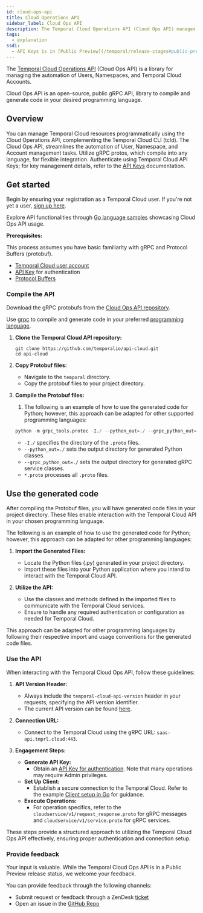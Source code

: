```yaml
---
id: cloud-ops-api
title: Cloud Operations API
sidebar_label: Cloud Ops API
description: The Temporal Cloud Operations API (Cloud Ops API) manages the automation of Users, Namespaces, and Temporal Cloud Accounts.
tags:
  - explanation
ssdi:
  - API Keys is in [Public Preview](/temporal/release-stages#public-preview) for Temporal Cloud.
---
```


The [Temporal Cloud Operations API](https://github.com/temporalio/api-cloud/tree/main) (Cloud Ops API) is a library for managing the automation of Users, Namespaces, and Temporal Cloud Accounts.

Cloud Ops API is an open-source, public gRPC API, library to compile and generate code in your desired programming language.

## Overview

You can manage Temporal Cloud resources programmatically using the Cloud Operations API, complementing the Temporal Cloud CLI (tcld).
The Cloud Ops API, streamlines the automation of User, Namespace, and Account management tasks.
Utilize gRPC protos, which compile into any language, for flexible integration.
Authenticate using Temporal Cloud API Keys; for key management details, refer to the [API Keys](/cloud/api-keys) documentation.

## Get started

Begin by ensuring your registration as a Temporal Cloud user.
If you're not yet a user, [sign up here](https://pages.temporal.io/get-started-with-cloud).

Explore API functionalities through [Go language samples](https://github.com/temporalio/cloud-samples-go) showcasing Cloud Ops API usage.

**Prerequisites:**

This process assumes you have basic familiarity with gRPC and Protocol Buffers (protobuf).

- [Temporal Cloud user account](/cloud/get-started)
- [API Key](/cloud/tcld/apikey/create) for authentication
- [Protocol Buffers](https://github.com/protocolbuffers/protobuf/releases)

### Compile the API

Download the gRPC protobufs from the [Cloud Ops API repository](https://github.com/temporalio/api-cloud/tree/main/temporal/api/cloud).

Use [grpc](https://grpc.io/docs/) to compile and generate code in your preferred [programming language](https://grpc.io/docs/#official-support).

1. **Clone the Temporal Cloud API repository:**
   ```command
   git clone https://github.com/temporalio/api-cloud.git
   cd api-cloud
   ```

2. **Copy Protobuf files:**
   - Navigate to the `temporal` directory.
   - Copy the protobuf files to your project directory.

3. **Compile the Protobuf files:**
   1. The following is an example of how to use the generated code for Python; however, this approach can be adapted for other supported programming languages:
   ```python
   python -m grpc_tools.protoc -I./ --python_out=./ --grpc_python_out=./ *.proto
   ```
   - `-I./` specifies the directory of the `.proto` files.
   - `--python_out=./` sets the output directory for generated Python classes.
   - `--grpc_python_out=./` sets the output directory for generated gRPC service classes.
   - `*.proto` processes all `.proto` files.

## Use the generated code

After compiling the Protobuf files, you will have generated code files in your project directory.
These files enable interaction with the Temporal Cloud API in your chosen programming language.

The following is an example of how to use the generated code for Python; however, this approach can be adapted for other programming languages:

1. **Import the Generated Files:**
   - Locate the Python files (.py) generated in your project directory.
   - Import these files into your Python application where you intend to interact with the Temporal Cloud API.

2. **Utilize the API:**
   - Use the classes and methods defined in the imported files to communicate with the Temporal Cloud services.
   - Ensure to handle any required authentication or configuration as needed for Temporal Cloud.

This approach can be adapted for other programming languages by following their respective import and usage conventions for the generated code files.

### Use the API

When interacting with the Temporal Cloud Ops API, follow these guidelines:

1. **API Version Header:**
   - Always include the `temporal-cloud-api-version` header in your requests, specifying the API version identifier.
   - The current API version can be found [here](https://github.com/temporalio/api-cloud/blob/main/VERSION#L1C1-L1C14).

2. **Connection URL:**
   - Connect to the Temporal Cloud using the gRPC URL: `saas-api.tmprl.cloud:443`.

3. **Engagement Steps:**
   - **Generate API Key:**
     - Obtain an [API Key for authentication](/cloud/api-keys/manage-api-keys). Note that many operations may require Admin privileges.
   - **Set Up Client:**
     - Establish a secure connection to the Temporal Cloud. Refer to the example [Client setup in Go](https://github.com/temporalio/cloud-samples-go/blob/main/client/temporal/client.go) for guidance.
   - **Execute Operations:**
     - For operation specifics, refer to the `cloudservice/v1/request_response.proto` for gRPC messages and `cloudservice/v1/service.proto` for gRPC services.

These steps provide a structured approach to utilizing the Temporal Cloud Ops API effectively, ensuring proper authentication and connection setup.

### Provide feedback

Your input is valuable.
While the Temporal Cloud Ops API is in a Public Preview release status, we welcome your feedback.

You can provide feedback through the following channels:

- Submit request or feedback through a ZenDesk [ticket](/cloud/support#support-ticket)
- Open an issue in the [GitHub Repo](https://github.com/temporalio/api-cloud)
